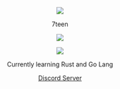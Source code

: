<p align="center">  
<img src="https://media.discordapp.net/attachments/941094952002277509/941125651572871198/unknown.png">
</p>
<p align="center">
    7teen
<p align="center">  
<img src="https://komarev.com/ghpvc/?username=vanisthevillain&color=grey">
</p>
    <p align="center">
  <img src="https://discord.c99.nl/widget/theme-5/941021203945119804.png"/>
</p>
<p align="center">
Currently learning Rust and Go Lang
<p align="center">
    <a href="https://discord.gg/K5CUwGAD">Discord Server</a>
